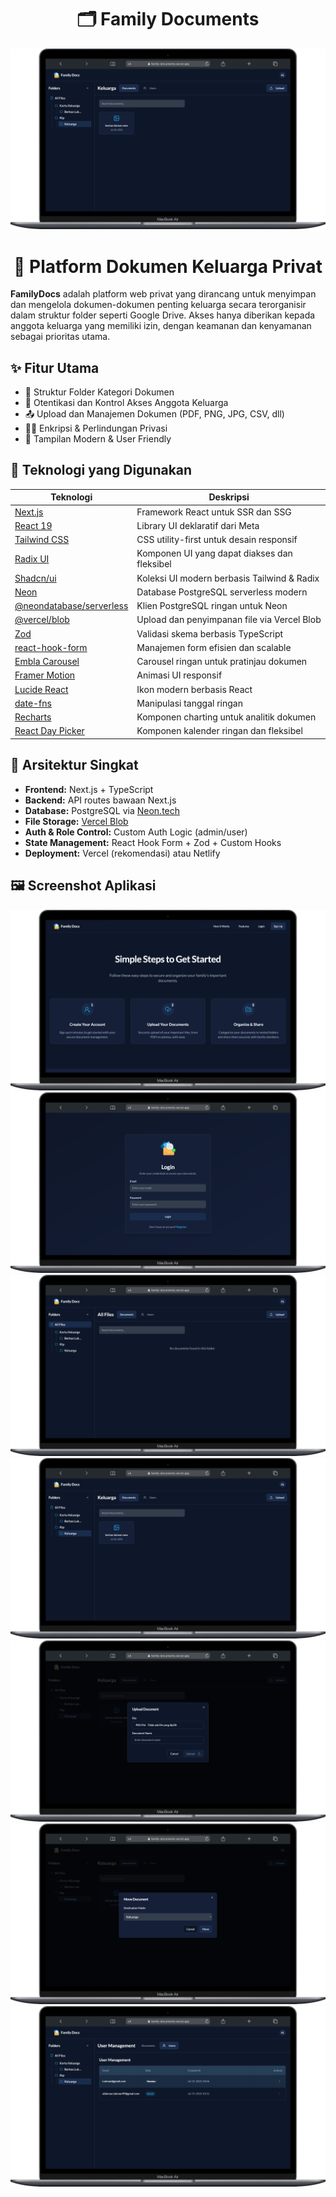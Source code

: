 <div align="center">

# 🗂️ Family Documents

![screenshot](/public/img/4.png)

# 🔐 Platform Dokumen Keluarga Privat
</div>

**FamilyDocs** adalah platform web privat yang dirancang untuk menyimpan dan mengelola dokumen-dokumen penting keluarga secara terorganisir dalam struktur folder seperti Google Drive. Akses hanya diberikan kepada anggota keluarga yang memiliki izin, dengan keamanan dan kenyamanan sebagai prioritas utama.

## ✨ Fitur Utama

- 📁 Struktur Folder Kategori Dokumen
- 🔐 Otentikasi dan Kontrol Akses Anggota Keluarga
- 📤 Upload dan Manajemen Dokumen (PDF, PNG, JPG, CSV, dll)
- 🕵️‍♂️ Enkripsi & Perlindungan Privasi
- 🧠 Tampilan Modern & User Friendly

## 🚀 Teknologi yang Digunakan

| Teknologi | Deskripsi |
|----------|-----------|
| [Next.js](https://nextjs.org/) | Framework React untuk SSR dan SSG |
| [React 19](https://react.dev/) | Library UI deklaratif dari Meta |
| [Tailwind CSS](https://tailwindcss.com/) | CSS utility-first untuk desain responsif |
| [Radix UI](https://www.radix-ui.com/) | Komponen UI yang dapat diakses dan fleksibel |
| [Shadcn/ui](https://ui.shadcn.com/) | Koleksi UI modern berbasis Tailwind & Radix |
| [Neon](https://neon.tech/) | Database PostgreSQL serverless modern |
| [@neondatabase/serverless](https://www.npmjs.com/package/@neondatabase/serverless) | Klien PostgreSQL ringan untuk Neon |
| [@vercel/blob](https://vercel.com/docs/storage/vercel-blob) | Upload dan penyimpanan file via Vercel Blob |
| [Zod](https://zod.dev/) | Validasi skema berbasis TypeScript |
| [react-hook-form](https://react-hook-form.com/) | Manajemen form efisien dan scalable |
| [Embla Carousel](https://www.embla-carousel.com/) | Carousel ringan untuk pratinjau dokumen |
| [Framer Motion](https://www.framer.com/motion/) | Animasi UI responsif |
| [Lucide React](https://lucide.dev/) | Ikon modern berbasis React |
| [date-fns](https://date-fns.org/) | Manipulasi tanggal ringan |
| [Recharts](https://recharts.org/) | Komponen charting untuk analitik dokumen |
| [React Day Picker](https://react-day-picker.js.org/) | Komponen kalender ringan dan fleksibel |

## 🧠 Arsitektur Singkat

- **Frontend:** Next.js + TypeScript
- **Backend:** API routes bawaan Next.js
- **Database:** PostgreSQL via [Neon.tech](https://neon.tech/)
- **File Storage:** [Vercel Blob](https://vercel.com/docs/storage/vercel-blob)
- **Auth & Role Control:** Custom Auth Logic (admin/user)
- **State Management:** React Hook Form + Zod + Custom Hooks
- **Deployment:** Vercel (rekomendasi) atau Netlify

## 🖼️ Screenshot Aplikasi

![screenshot](/public/img/2.png)
![screenshot](/public/img/1.png)
![screenshot](/public/img/3.png)
![screenshot](/public/img/4.png)
![screenshot](/public/img/5.png)
![screenshot](/public/img/6.png)
![screenshot](/public/img/7.png)
